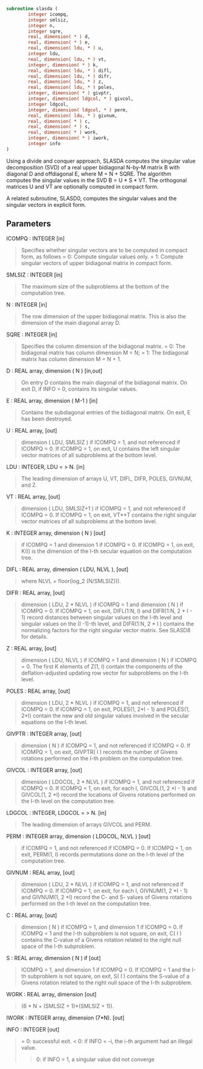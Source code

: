 ```fortran
subroutine slasda (
        integer icompq,
        integer smlsiz,
        integer n,
        integer sqre,
        real, dimension( * ) d,
        real, dimension( * ) e,
        real, dimension( ldu, * ) u,
        integer ldu,
        real, dimension( ldu, * ) vt,
        integer, dimension( * ) k,
        real, dimension( ldu, * ) difl,
        real, dimension( ldu, * ) difr,
        real, dimension( ldu, * ) z,
        real, dimension( ldu, * ) poles,
        integer, dimension( * ) givptr,
        integer, dimension( ldgcol, * ) givcol,
        integer ldgcol,
        integer, dimension( ldgcol, * ) perm,
        real, dimension( ldu, * ) givnum,
        real, dimension( * ) c,
        real, dimension( * ) s,
        real, dimension( * ) work,
        integer, dimension( * ) iwork,
        integer info
)
```

Using a divide and conquer approach, SLASDA computes the singular
value decomposition (SVD) of a real upper bidiagonal N-by-M matrix
B with diagonal D and offdiagonal E, where M = N + SQRE. The
algorithm computes the singular values in the SVD B = U \* S \* VT.
The orthogonal matrices U and VT are optionally computed in
compact form.

A related subroutine, SLASD0, computes the singular values and
the singular vectors in explicit form.

## Parameters
ICOMPQ : INTEGER [in]
> Specifies whether singular vectors are to be computed
> in compact form, as follows
> = 0: Compute singular values only.
> = 1: Compute singular vectors of upper bidiagonal
> matrix in compact form.

SMLSIZ : INTEGER [in]
> The maximum size of the subproblems at the bottom of the
> computation tree.

N : INTEGER [in]
> The row dimension of the upper bidiagonal matrix. This is
> also the dimension of the main diagonal array D.

SQRE : INTEGER [in]
> Specifies the column dimension of the bidiagonal matrix.
> = 0: The bidiagonal matrix has column dimension M = N;
> = 1: The bidiagonal matrix has column dimension M = N + 1.

D : REAL array, dimension ( N ) [in,out]
> On entry D contains the main diagonal of the bidiagonal
> matrix. On exit D, if INFO = 0, contains its singular values.

E : REAL array, dimension ( M-1 ) [in]
> Contains the subdiagonal entries of the bidiagonal matrix.
> On exit, E has been destroyed.

U : REAL array, [out]
> dimension ( LDU, SMLSIZ ) if ICOMPQ = 1, and not referenced
> if ICOMPQ = 0. If ICOMPQ = 1, on exit, U contains the left
> singular vector matrices of all subproblems at the bottom
> level.

LDU : INTEGER, LDU = > N. [in]
> The leading dimension of arrays U, VT, DIFL, DIFR, POLES,
> GIVNUM, and Z.

VT : REAL array, [out]
> dimension ( LDU, SMLSIZ+1 ) if ICOMPQ = 1, and not referenced
> if ICOMPQ = 0. If ICOMPQ = 1, on exit, VT\*\*T contains the right
> singular vector matrices of all subproblems at the bottom
> level.

K : INTEGER array, dimension ( N ) [out]
> if ICOMPQ = 1 and dimension 1 if ICOMPQ = 0.
> If ICOMPQ = 1, on exit, K(I) is the dimension of the I-th
> secular equation on the computation tree.

DIFL : REAL array, dimension ( LDU, NLVL ), [out]
> where NLVL = floor(log_2 (N/SMLSIZ))).

DIFR : REAL array, [out]
> dimension ( LDU, 2 \* NLVL ) if ICOMPQ = 1 and
> dimension ( N ) if ICOMPQ = 0.
> If ICOMPQ = 1, on exit, DIFL(1:N, I) and DIFR(1:N, 2 \* I - 1)
> record distances between singular values on the I-th
> level and singular values on the (I -1)-th level, and
> DIFR(1:N, 2 \* I ) contains the normalizing factors for
> the right singular vector matrix. See SLASD8 for details.

Z : REAL array, [out]
> dimension ( LDU, NLVL ) if ICOMPQ = 1 and
> dimension ( N ) if ICOMPQ = 0.
> The first K elements of Z(1, I) contain the components of
> the deflation-adjusted updating row vector for subproblems
> on the I-th level.

POLES : REAL array, [out]
> dimension ( LDU, 2 \* NLVL ) if ICOMPQ = 1, and not referenced
> if ICOMPQ = 0. If ICOMPQ = 1, on exit, POLES(1, 2\*I - 1) and
> POLES(1, 2\*I) contain  the new and old singular values
> involved in the secular equations on the I-th level.

GIVPTR : INTEGER array, [out]
> dimension ( N ) if ICOMPQ = 1, and not referenced if
> ICOMPQ = 0. If ICOMPQ = 1, on exit, GIVPTR( I ) records
> the number of Givens rotations performed on the I-th
> problem on the computation tree.

GIVCOL : INTEGER array, [out]
> dimension ( LDGCOL, 2 \* NLVL ) if ICOMPQ = 1, and not
> referenced if ICOMPQ = 0. If ICOMPQ = 1, on exit, for each I,
> GIVCOL(1, 2 \*I - 1) and GIVCOL(1, 2 \*I) record the locations
> of Givens rotations performed on the I-th level on the
> computation tree.

LDGCOL : INTEGER, LDGCOL = > N. [in]
> The leading dimension of arrays GIVCOL and PERM.

PERM : INTEGER array, dimension ( LDGCOL, NLVL ) [out]
> if ICOMPQ = 1, and not referenced
> if ICOMPQ = 0. If ICOMPQ = 1, on exit, PERM(1, I) records
> permutations done on the I-th level of the computation tree.

GIVNUM : REAL array, [out]
> dimension ( LDU,  2 \* NLVL ) if ICOMPQ = 1, and not
> referenced if ICOMPQ = 0. If ICOMPQ = 1, on exit, for each I,
> GIVNUM(1, 2 \*I - 1) and GIVNUM(1, 2 \*I) record the C- and S-
> values of Givens rotations performed on the I-th level on
> the computation tree.

C : REAL array, [out]
> dimension ( N ) if ICOMPQ = 1, and dimension 1 if ICOMPQ = 0.
> If ICOMPQ = 1 and the I-th subproblem is not square, on exit,
> C( I ) contains the C-value of a Givens rotation related to
> the right null space of the I-th subproblem.

S : REAL array, dimension ( N ) if [out]
> ICOMPQ = 1, and dimension 1 if ICOMPQ = 0. If ICOMPQ = 1
> and the I-th subproblem is not square, on exit, S( I )
> contains the S-value of a Givens rotation related to
> the right null space of the I-th subproblem.

WORK : REAL array, dimension [out]
> (6 \* N + (SMLSIZ + 1)\*(SMLSIZ + 1)).

IWORK : INTEGER array, dimension (7\*N). [out]

INFO : INTEGER [out]
> = 0:  successful exit.
> < 0:  if INFO = -i, the i-th argument had an illegal value.
> > 0:  if INFO = 1, a singular value did not converge
